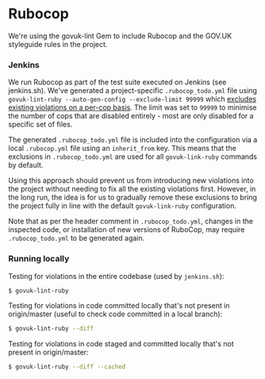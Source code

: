# Rubocop

We're using the govuk-lint Gem to include Rubocop and the GOV.UK styleguide rules in the project.

### Jenkins

We run Rubocop as part of the test suite executed on Jenkins (see jenkins.sh). We've generated a project-specific `.rubocop_todo.yml` file using `govuk-lint-ruby --auto-gen-config --exclude-limit 99999` which [excludes existing violations on a per-cop basis][1]. The limit was set to `99999` to minimise the number of cops that are disabled entirely - most are only disabled for a specific set of files.

The generated `.rubocop_todo.yml` file is included into the configuration via a local `.rubocop.yml` file using an `inherit_from` key. This means that the exclusions in `.rubocop_todo.yml` are used for all `govuk-link-ruby` commands by default.

Using this approach should prevent us from introducing new violations into the project without needing to fix all the existing violations first. However, in the long run, the idea is for us to gradually remove these exclusions to bring the project fully in line with the default `govuk-link-ruby` configuration.

Note that as per the header comment in  `.rubocop_todo.yml`, changes in the inspected code, or installation of new versions of RuboCop, may require `.rubocop_todo.yml` to be generated again.

### Running locally

Testing for violations in the entire codebase (used by `jenkins.sh`):

```bash
$ govuk-lint-ruby
```

Testing for violations in code committed locally that's not present in origin/master (useful to check code committed in a local branch):

```bash
$ govuk-lint-ruby --diff
```

Testing for violations in code staged and committed locally that's not present in origin/master:

```bash
$ govuk-lint-ruby --diff --cached
```

[1]: https://github.com/bbatsov/rubocop/blob/master/README.md#automatically-generated-configuration
